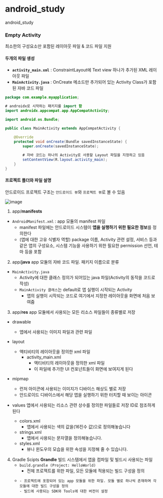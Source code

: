 # android_study
android_study 

### Empty Activity
최소한의 구성요소만 포함된 레이아웃 파일 & 코드 파일 지원
####  두개의 파일 생성
- **```activity_main.xml```** : ConstraintLayout에 Text view 하나가 추가된 XML 레이아웃 파일
- **```MainActivity.java```** : OnCreate 메소드만 추가되어 있는 Activity Class가 포함된 자바 코드 파일

```java
package com.example.myapplication;

# androidx로 시작하는 패키지를 import 함
import androidx.appcompat.app.AppCompatActivity;

import android.os.Bundle;

public class MainActivity extends AppCompatActivity {

    @Override
    protected void onCreate(Bundle savedInstanceState) {
        super.onCreate(savedInstanceState);
        
        # 자바 코드는 하나의 Activity로 사용할 Layout 파일을 지정하고 있음
        setContentView(R.layout.activity_main);
    }
}

```
#### 프로젝트 폴더와 파일 설명
안드로이드 프로젝트 구조는 ```안드로이드 뷰```와 ```프로젝트 뷰```로 볼 수 있음

![image](https://user-images.githubusercontent.com/72767245/106718276-2fc23c80-6644-11eb-8084-06137406fba4.png)


1. app/**manifests**
  - ```AndroidManifest.xml``` : app 모듈의 manifest 파일
    - manifest 파일에는 안드로이드 시스템이 **앱을 실행하기 위한 필요한 정보**를 정의한다
    - (앱에 대한 고유 식별자 역할) package 이름, Activity 관련 설정, 서비스 등과 같은 앱의 구성요소, 시스템 기능을 사용하기 위한 필요한 permission 선언, 테마 등을 포함
    
2. app/**java**
  app 모듈의 자바 코드 파일. 패키지 이름으로 분류
  - ```MainActivity.java```
    - Activity에 대한 클래스 정의가 되어있는 java 파일(Activity의 동작을 코드로 작성)
    - ```MainActivity 클래스```는 default로 앱 실행이 시작되는 Activity
      - 앱의 실행이 시작되는 코드로 여기에서 지정한 레이아웃을 화면에 처음 보여줌
    
3. app/**res**
  app 모듈에서 사용되는 모든 리소스 파일들이 종류별로 저장
  - drawable
    - 앱에서 사용되는 이미지 파일과 관련 파일
    
  - layout
    - 액티비티의 레이아웃을 정의한 xml 파일 
      - activity_main.xml
        - 액티비티의 레이아웃을 정의한 xml 파일 
        - 이 파일에 추가한 UI 컨포넌트들이 화면에 보여지게 된다
   - mipmap
     - 런처 아이콘에 사용되는 이미지가 디바이스 해상도 별로 저장
     - 안드로이드 디바이스에서 해당 앱을 실행하기 위한 터치할 때 보이는 아이콘
  - values
     앱에서 사용되는 리소스 관련 상수를 정의한 파일들로 저장 ID로 참조하게 된다
     - colors.xml
       - 앱에서 사용되는 색의 값을(16진수 값)으로 정의해놓습니다
     - strings.xml
       - 앱에서 사용되는 문자열을 정의해놓습니다.
     - styles.xml
       - 뷰나 윈도우의 모습을 위한 속성을 지정해 줄 수 있습니다.
4. Gradle Scipts
  **Grandle** 빌드 시스템에서 앱을 컴파일 및 빌드시 사용되는 파일
    - ```build.grandle (Project: HelloWorld)```
      - 전체 프로젝트를 위한 파일, 모든 모듈에 적용되는 빌드 구성을 정의
    - ```build.grandle (Module:app)
      - 프로젝트에 포함되어 있는 app 모듈을 위한 파일. 모듈 별로 하나씩 존재하며 각 모듈에 대한 빌드 구성을 정의
      - 빌드에 사용되는 SDK와 Tools에 대한 버전이 설정
